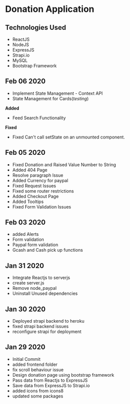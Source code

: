 <h1>Donation Application</h1>

<h2>Technologies Used</h2>
<ul>
  <li>ReactJS</li>
  <li>NodeJS</li>
  <li>ExpressJS</li>
  <li>Strapi.io</li>
  <li>MySQL</li>
  <li>Bootstrap Framework</li>
</ul>

<h2>Feb 06 2020</h2>
<ul>
  <li>Implement State Management - Context API</li>
  <li>State Management for Cards(<em>testing</em>)</li>
</ul>
<p><strong>Added</strong></p>
<ul>
  <li>Feed Search Functionality</li>
</ul>
<p><strong>Fixed</strong></p>
<ul>
  <li>Fixed Can't call setState on an unmounted component.</li>
</ul>

<h2>Feb 05 2020</h2>
<ul>
  <li>Fixed Donation and Raised Value Number to String</li>
  <li>Added 404 Page</li>
  <li>Resolve paragraph Issue</li>
  <li>Added Currency for paypal</li>
  <li>Fixed Request Issues</li>
  <li>Fixed some router restrictions</li>
  <li>Added Checkout Page</li>
  <li>Added Tooltips</li>
  <li>Fixed Form Validation Issues</li>
</ul>
<h2>Feb 03 2020</h2>
<ul>
  <li>added Alerts</li>
  <li>Form validation</li>
  <li>Paypal form validation</li>
  <li>Gcash and Cash pick up functions</li>
</ul>
<h2>Jan 31 2020</h2>
<ul>
  <li>Integrate Reactjs to serverjs</li>
  <li>create server.js</li>
  <li>Remove node_paypal</li>
  <li>Uninstall Unused dependencies</li>
</ul>
<h2>Jan 30 2020</h2>
<ul>
  <li>Deployed strapi backend to heroku</li>
  <li>fixed strapi backend issues</li>
  <li>reconfigure strapi for deployment</li>
</ul>
<h2>Jan 29 2020</h2>
<ul>
  <li>Initial Commit</li>
  <li>added frontend folder</li>
  <li>fix scroll behaviour issue</li>
  <li>Design donation page using bootstrap framework</li>
  <li>Pass data from Reactjs to ExpressJS</li>
  <li>Save data from ExpressJS to Strapi.io</li>
  <li>added icons from icons8</li>
  <li>updated some packages</li>
</ul>
